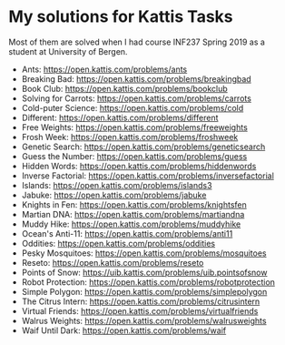 # My solutions for Kattis Tasks

Most of them are solved when I had course INF237 Spring 2019 as a student at University of Bergen. 

- Ants: https://open.kattis.com/problems/ants
- Breaking Bad: https://open.kattis.com/problems/breakingbad
- Book Club: https://open.kattis.com/problems/bookclub 
- Solving for Carrots: https://open.kattis.com/problems/carrots
- Cold-puter Science: https://open.kattis.com/problems/cold
- Different: https://open.kattis.com/problems/different
- Free Weights: https://open.kattis.com/problems/freeweights
- Frosh Week: https://open.kattis.com/problems/froshweek
- Genetic Search: https://open.kattis.com/problems/geneticsearch
- Guess the Number: https://open.kattis.com/problems/guess
- Hidden Words: https://open.kattis.com/problems/hiddenwords
- Inverse Factorial: https://open.kattis.com/problems/inversefactorial
- Islands: https://open.kattis.com/problems/islands3 
- Jabuke: https://open.kattis.com/problems/jabuke
- Knights in Fen: https://open.kattis.com/problems/knightsfen
- Martian DNA: https://open.kattis.com/problems/martiandna
- Muddy Hike: https://open.kattis.com/problems/muddyhike
- Ocean's Anti-11: https://open.kattis.com/problems/anti11
- Oddities: https://open.kattis.com/problems/oddities
- Pesky Mosquitoes: https://open.kattis.com/problems/mosquitoes
- Reseto: https://open.kattis.com/problems/reseto
- Points of Snow: https://uib.kattis.com/problems/uib.pointsofsnow
- Robot Protection: https://open.kattis.com/problems/robotprotection
- Simple Polygon: https://open.kattis.com/problems/simplepolygon
- The Citrus Intern: https://open.kattis.com/problems/citrusintern
- Virtual Friends: https://open.kattis.com/problems/virtualfriends
- Walrus Weights: https://open.kattis.com/problems/walrusweights 
- Waif Until Dark: https://open.kattis.com/problems/waif